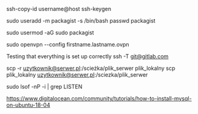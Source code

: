 ssh-copy-id username@host
ssh-keygen

sudo useradd -m packagist -s /bin/bash
passwd packagist

sudo usermod -aG sudo packagist

sudo openvpn --config firstname.lastname.ovpn


Testing that everything is set up correctly
ssh -T git@gitlab.com

scp -r uzytkownik@serwer.pl:/scieżka/plik_serwer plik_lokalny
scp plik_lokalny uzytkownik@serwer.pl:/sciezka/plik_serwer


sudo lsof -nP -i | grep LISTEN

https://www.digitalocean.com/community/tutorials/how-to-install-mysql-on-ubuntu-18-04
